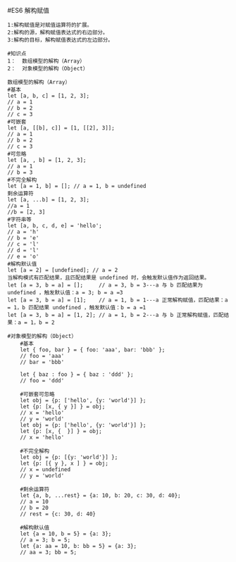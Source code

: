 #ES6 解构赋值

    1:解构赋值是对赋值运算符的扩展。
    2:解构的源，解构赋值表达式的右边部分。
    3:解构的目标，解构赋值表达式的左边部分。

    #知识点
    1：  数组模型的解构（Array）
    2：  对象模型的解构（Object）

    数组模型的解构（Array）
    #基本
    let [a, b, c] = [1, 2, 3];
    // a = 1
    // b = 2
    // c = 3
    #可嵌套
    let [a, [[b], c]] = [1, [[2], 3]];
    // a = 1
    // b = 2
    // c = 3
    #可忽略
    let [a, , b] = [1, 2, 3];
    // a = 1
    // b = 3
    #不完全解构
    let [a = 1, b] = []; // a = 1, b = undefined
    剩余运算符
    let [a, ...b] = [1, 2, 3];
    //a = 1
    //b = [2, 3]
    #字符串等
    let [a, b, c, d, e] = 'hello';
    // a = 'h'
    // b = 'e'
    // c = 'l'
    // d = 'l'
    // e = 'o'
    #解构默认值
    let [a = 2] = [undefined]; // a = 2
    当解构模式有匹配结果，且匹配结果是 undefined 时，会触发默认值作为返回结果。
    let [a = 3, b = a] = [];     // a = 3, b = 3---a 与 b 匹配结果为 undefined ，触发默认值：a = 3; b = a =3
    let [a = 3, b = a] = [1];    // a = 1, b = 1---a 正常解构赋值，匹配结果：a = 1，b 匹配结果 undefined ，触发默认值：b = a =1
    let [a = 3, b = a] = [1, 2]; // a = 1, b = 2---a 与 b 正常解构赋值，匹配结果：a = 1，b = 2

    #对象模型的解构（Object）
        #基本
        let { foo, bar } = { foo: 'aaa', bar: 'bbb' };
        // foo = 'aaa'
        // bar = 'bbb'

        let { baz : foo } = { baz : 'ddd' };
        // foo = 'ddd'

        #可嵌套可忽略
        let obj = {p: ['hello', {y: 'world'}] };
        let {p: [x, { y }] } = obj;
        // x = 'hello'
        // y = 'world'
        let obj = {p: ['hello', {y: 'world'}] };
        let {p: [x, {  }] } = obj;
        // x = 'hello'

        #不完全解构
        let obj = {p: [{y: 'world'}] };
        let {p: [{ y }, x ] } = obj;
        // x = undefined
        // y = 'world'

        #剩余运算符
        let {a, b, ...rest} = {a: 10, b: 20, c: 30, d: 40};
        // a = 10
        // b = 20
        // rest = {c: 30, d: 40}

        #解构默认值
        let {a = 10, b = 5} = {a: 3};
        // a = 3; b = 5;
        let {a: aa = 10, b: bb = 5} = {a: 3};
        // aa = 3; bb = 5;

